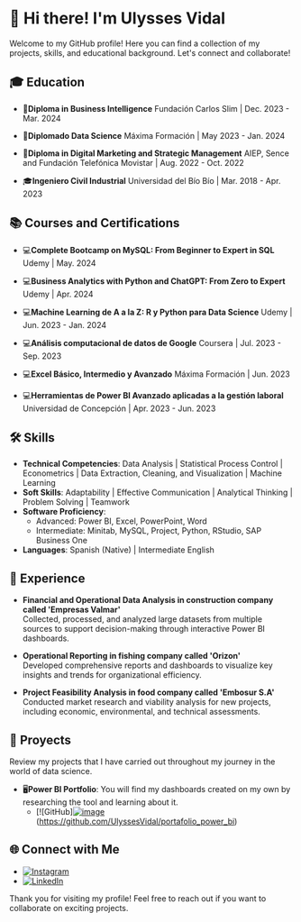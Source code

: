 # 👋 Hi there! I'm Ulysses Vidal

Welcome to my GitHub profile! Here you can find a collection of my projects, skills, and educational background. Let's connect and collaborate!

## 🎓 Education

- 📜**Diploma in Business Intelligence**
Fundación Carlos Slim | Dec. 2023 - Mar. 2024

- 📜**Diplomado Data Science**
Máxima Formación | May 2023 - Jan. 2024

- 📜**Diploma in Digital Marketing and Strategic Management**
AIEP, Sence and Fundación Telefónica Movistar | Aug. 2022 - Oct. 2022

- 🎓**Ingeniero Civil Industrial**
Universidad del Bío Bío | Mar. 2018 - Apr. 2023


## 📚 Courses and Certifications
- 💻**Complete Bootcamp on MySQL: From Beginner to Expert in SQL**
Udemy | May. 2024

- 💻**Business Analytics with Python and ChatGPT: From Zero to Expert**
Udemy | Apr. 2024

- 💻**Machine Learning de A a la Z: R y Python para Data Science**
Udemy | Jun. 2023 - Jan. 2024

- 💻**Análisis computacional de datos de Google**
Coursera | Jul. 2023 - Sep. 2023

- 💻**Excel Básico, Intermedio y Avanzado**
Máxima Formación | Jun. 2023

- 💻**Herramientas de Power BI Avanzado aplicadas a la gestión laboral**
Universidad de Concepción | Apr. 2023 - Jun. 2023
  

## 🛠️ Skills

- **Technical Competencies**: Data Analysis | Statistical Process Control | Econometrics | Data Extraction, Cleaning, and Visualization | Machine Learning
- **Soft Skills**: Adaptability | Effective Communication | Analytical Thinking | Problem Solving | Teamwork
- **Software Proficiency**:
  - Advanced: Power BI, Excel, PowerPoint, Word
  - Intermediate: Minitab, MySQL, Project, Python, RStudio, SAP Business One
- **Languages**: Spanish (Native) | Intermediate English


## 💼 Experience

- **Financial and Operational Data Analysis in construction company called 'Empresas Valmar'**  
  Collected, processed, and analyzed large datasets from multiple sources to support decision-making through interactive Power BI dashboards.

- **Operational Reporting in fishing company called 'Orizon'**  
  Developed comprehensive reports and dashboards to visualize key insights and trends for organizational efficiency.

- **Project Feasibility Analysis in food company called 'Embosur S.A'**  
  Conducted market research and viability analysis for new projects, including economic, environmental, and technical assessments.



## 🚀 Proyects
Review my projects that I have carried out throughout my journey in the world of data science.

- 🖥️**Power BI Portfolio**: You will find my dashboards created on my own by researching the tool and learning about it.
  -  [![GitHub][![image](https://github.com/UlyssesVidal/UlyssesVidal/assets/122576689/9944e517-d2af-4f87-8265-57e1b9794e5d)](width=400)(https://github.com/UlyssesVidal/portafolio_power_bi)



## 🌐 Connect with Me

- [![Instagram](https://img.shields.io/badge/Instagram-%23E4405F.svg?&style=for-the-badge&logo=instagram&logoColor=white)](https://www.instagram.com/VidalUlysses)
- [![LinkedIn](https://img.shields.io/badge/LinkedIn-%230077B5.svg?&style=for-the-badge&logo=linkedin&logoColor=white)](https://www.linkedin.com/in/Ulysses-Vidal)

Thank you for visiting my profile! Feel free to reach out if you want to collaborate on exciting projects.
